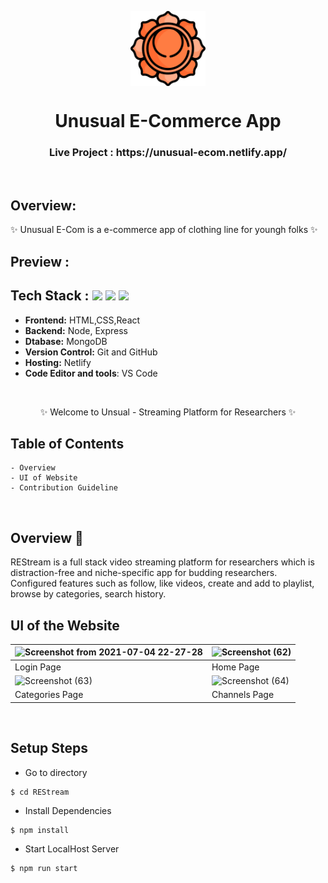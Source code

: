 <p align="center">
  <a href="https://unusual-ecom.netlify.app/" rel="noopener" target="_blank"><img src="/src/icon/Utility-UI-128.png" width="120" height="120" align="center"/></a>

</p>

<h1 align="center">
           Unusual E-Commerce App
</h1>

<div align="center">


</div>

<h3 align="center">
          Live Project : https://unusual-ecom.netlify.app/
</h3>
<br />

## Overview:
<p>✨ Unusual E-Com is a e-commerce app of clothing line for youngh folks ✨</p>

## Preview :

## Tech Stack :  <img src="https://img.shields.io/badge/react%20-%23121011.svg?&style=for-the-badge&logo=react&logoColor=white"/> <img src="https://img.shields.io/badge/express%20-%23121011.svg?&style=for-the-badge&logo=express&logoColor=white" /> <img src="https://img.shields.io/badge/MongoDB%20-%23121011.svg?&style=for-the-badge&logo=MongoDB&logoColor=white"/> 

- **Frontend:** HTML,CSS,React 
- **Backend:** Node, Express
- **Dtabase:** MongoDB
- **Version Control:** Git and GitHub
- **Hosting:** Netlify
- **Code Editor and tools**: VS Code

 <br />

   <p align="center">
    ✨ Welcome to Unsual - Streaming Platform for Researchers ✨ <br />
 
</p>

   
## Table of Contents

    - Overview
    - UI of Website
    - Contribution Guideline

 <br />


## Overview 🔨

REStream is a full stack video streaming platform for researchers which is distraction-free and niche-specific app for budding researchers. Configured features such as follow, like videos, create and add to playlist, browse by categories, search history.
 <br />


## UI of the Website

| ![Screenshot from 2021-07-04 22-27-28](https://user-images.githubusercontent.com/50510726/148827964-9d9e0fa0-7254-48d3-a520-60831d6a556e.png)| ![Screenshot (62)](https://user-images.githubusercontent.com/50510726/148828326-aea5f38e-3522-446e-bbd5-63ab4a0f3501.png) |
|-|-|
| Login Page | Home Page |  
| ![Screenshot (63)](https://user-images.githubusercontent.com/50510726/148828560-8a6c49b8-f10c-4371-b7f2-13be3bce2b7d.png)| ![Screenshot (64)](https://user-images.githubusercontent.com/50510726/148828851-10d7cb8a-0cc7-4fe4-832d-706d8fa0c02a.png) |
| Categories Page | Channels Page| 
<br/>

## Setup Steps
  
- Go to directory
```
$ cd REStream
```
- Install Dependencies
```
$ npm install
```
- Start LocalHost Server
```
$ npm run start
```
  
  <br />
  <br />
